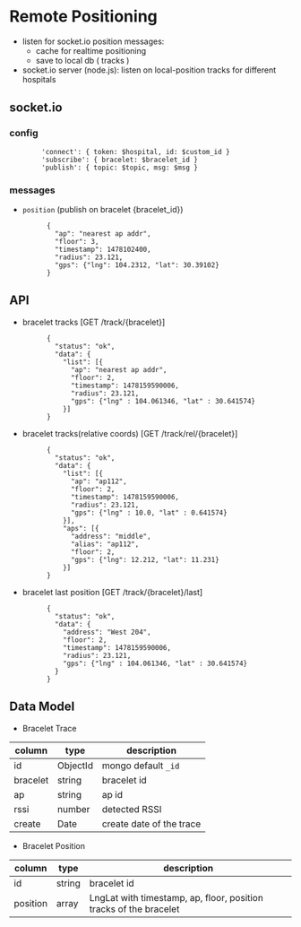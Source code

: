 # Remote Positioning

- listen for socket.io position messages:
  - cache for realtime positioning
  - save to local db ( tracks )
- socket.io server (node.js): listen on local-position tracks for different hospitals


## socket.io

### config

            'connect': { token: $hospital, id: $custom_id }
            'subscribe': { bracelet: $bracelet_id }
            'publish': { topic: $topic, msg: $msg }


### messages

- `position` (publish on bracelet {bracelet_id})

            {
              "ap": "nearest ap addr",
              "floor": 3,
              "timestamp": 1478102400,
              "radius": 23.121,
              "gps": {"lng": 104.2312, "lat": 30.39102}
            }

## API

- bracelet tracks [GET /track/{bracelet}]

            {
              "status": "ok",
              "data": {
                "list": [{
                  "ap": "nearest ap addr",
                  "floor": 2,
                  "timestamp": 1478159590006,
                  "radius": 23.121,
                  "gps": {"lng" : 104.061346, "lat" : 30.641574}
                }]
            }

- bracelet tracks(relative coords) [GET /track/rel/{bracelet}]

            {
              "status": "ok",
              "data": {
                "list": [{
                  "ap": "ap112",
                  "floor": 2,
                  "timestamp": 1478159590006,
                  "radius": 23.121,
                  "gps": {"lng" : 10.0, "lat" : 0.641574}
                }],
                "aps": [{
                  "address": "middle",
                  "alias": "ap112",
                  "floor": 2,
                  "gps": {"lng": 12.212, "lat": 11.231}
                }]
            }

- bracelet last position [GET /track/{bracelet}/last]

            {
              "status": "ok",
              "data": {
                "address": "West 204",
                "floor": 2,
                "timestamp": 1478159590006,
                "radius": 23.121,
                "gps": {"lng" : 104.061346, "lat" : 30.641574}
              }
            }


## Data Model

- Bracelet Trace

column | type | description
-------|------|------------
id | ObjectId | mongo default `_id`
bracelet | string | bracelet id
ap | string | ap id
rssi | number | detected RSSI
create | Date | create date of the trace


- Bracelet Position

column | type | description
-------|------|------------
id | string | bracelet id
position | array | LngLat with timestamp, ap, floor, position tracks of the bracelet

